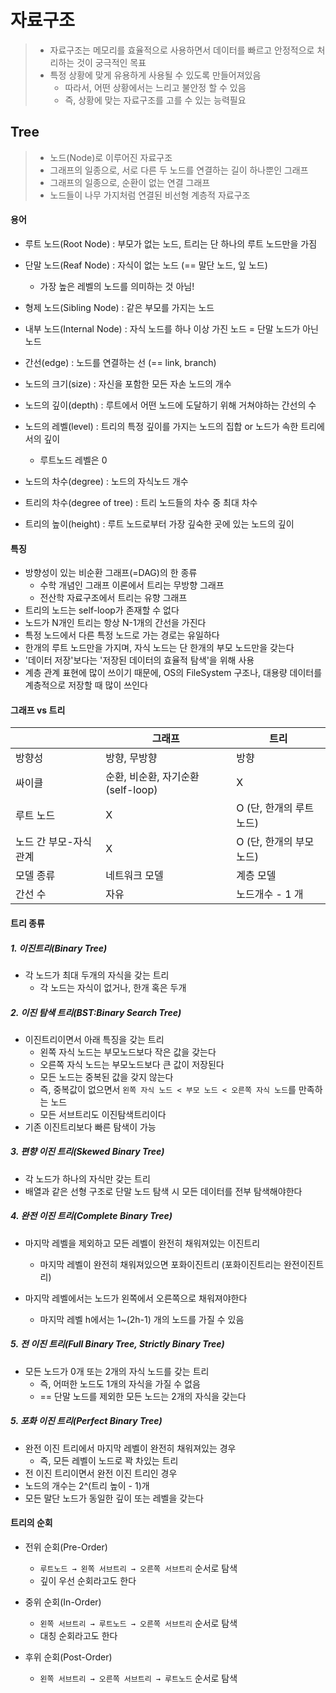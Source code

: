 # 자료구조

> - 자료구조는 메모리를 효율적으로 사용하면서 데이터를 빠르고 안정적으로 처리하는 것이 궁극적인 목표
> - 특정 상황에 맞게 유용하게 사용될 수 있도록 만들어져있음
>   - 따라서, 어떤 상황에서는 느리고 불안정 할 수 있음
>   - 즉, 상황에 맞는 자료구조를 고를 수 있는 능력필요



## Tree

> - 노드(Node)로 이루어진 자료구조
> - 그래프의 일종으로, 서로 다른 두 노드를 연결하는 길이 하나뿐인 그래프
> - 그래프의 일종으로, 순환이 없는 연결 그래프
> - 노드들이 나무 가지처럼 연결된 비선형 계층적 자료구조



#### 용어

- 루트 노드(Root Node) : 부모가 없는 노드, 트리는 단 하나의 루트 노드만을 가짐
- 단말 노드(Reaf Node) : 자식이 없는 노드 (== 말단 노드, 잎 노드)
  - 가장 높은 레벨의 노드를 의미하는 것 아님!
- 형제 노드(Sibling Node) : 같은 부모를 가지는 노드
- 내부 노드(Internal Node) : 자식 노드를 하나 이상  가진 노드 = 단말 노드가 아닌 노드
- 간선(edge) : 노드를 연결하는 선 (== link, branch)



- 노드의 크기(size) : 자신을 포함한 모든 자손 노드의 개수
- 노드의 깊이(depth) : 루트에서 어떤 노드에 도달하기 위해 거쳐야하는 간선의 수
- 노드의 레벨(level) : 트리의 특정 깊이를 가지는 노드의 집합 or 노드가 속한 트리에서의 깊이
  - 루트노드 레벨은 0
- 노드의 차수(degree) : 노드의 자식노드 개수
- 트리의 차수(degree of tree) : 트리 노드들의 차수 중 최대 차수 
- 트리의 높이(height) : 루트 노드로부터 가장 깊숙한 곳에 있는 노드의 깊이



#### 특징

- 방향성이 있는 비순환 그래프(=DAG)의 한 종류
  - 수학 개념인 그래프 이론에서 트리는 무방향 그래프
  - 전산학 자료구조에서 트리는 유향 그래프
- 트리의 노드는 self-loop가 존재할 수 없다
- 노드가 N개인 트리는 항상 N-1개의 간선을 가진다
- 특정 노드에서 다른 특정 노드로 가는 경로는 유일하다
- 한개의 루트 노드만을 가지며, 자식 노드는 단 한개의 부모 노드만을 갖는다
- '데이터 저장'보다는 '저장된 데이터의 효율적 탐색'을 위해 사용
- 계층 관계 표현에 많이 쓰이기 때문에, OS의 FileSystem 구조나, 대용량 데이터를 계층적으로 저장할 때 많이 쓰인다



#### 그래프 vs 트리

|                        | 그래프                            | 트리                     |
| ---------------------- | --------------------------------- | ------------------------ |
| 방향성                 | 방향, 무방향                      | 방향                     |
| 싸이클                 | 순환, 비순환, 자기순환(self-loop) | X                        |
| 루트 노드              | X                                 | O (단, 한개의 루트 노드) |
| 노드 간 부모-자식 관계 | X                                 | O (단, 한개의 부모 노드) |
| 모델 종류              | 네트워크 모델                     | 계층 모델                |
| 간선 수                | 자유                              | 노드개수 - 1 개          |



#### 트리 종류

##### 1. 이진트리(Binary Tree)

- 각 노드가 최대 두개의 자식을 갖는 트리
  - 각 노드는 자식이 없거나, 한개 혹은 두개



##### 2. 이진 탐색 트리(BST:Binary Search Tree)

- 이진트리이면서 아래 특징을 갖는 트리
  - 왼쪽 자식 노드는 부모노드보다 작은 값을 갖는다
  - 오른쪽 자식 노드는 부모노드보다 큰 값이 저장된다
  - 모든 노드는 중복된 값을 갖지 않는다
  - 즉, 중복값이 없으면서 `왼쪽 자식 노드 < 부모 노드 < 오른쪽 자식 노드`를 만족하는 노드
  - 모든 서브트리도 이진탐색트리이다
- 기존 이진트리보다 빠른 탐색이 가능



##### 3. 편향 이진 트리(Skewed Binary Tree)

- 각 노드가 하나의 자식만 갖는 트리
- 배열과 같은 선형 구조로 단말 노드 탐색 시 모든 데이터를 전부 탐색해야한다



##### 4. 완전 이진 트리(Complete Binary Tree)

- 마지막 레벨을 제외하고 모든 레벨이 완전히 채워져있는 이진트리

  - 마지막 레벨이 완전히 채워져있으면 포화이진트리 (포화이진트리는 완전이진트리)

- 마지막 레벨에서는 노드가 왼쪽에서 오른쪽으로 채워져야한다

  - 마지막 레벨 h에서는 1~(2h-1) 개의 노드를 가질 수 있음

  

##### 5. 전 이진 트리(Full Binary Tree, Strictly Binary Tree)

- 모든 노드가 0개 또는 2개의 자식 노드를 갖는 트리
  - 즉, 어떠한 노드도 1개의 자식을 가질 수 없음
  - == 단말 노드를 제외한 모든 노드는 2개의 자식을 갖는다



##### 5. 포화 이진 트리(Perfect Binary Tree)

- 완전 이진 트리에서 마지막 레벨이 완전히 채워져있는 경우
  - 즉, 모든 레벨이 노드로 꽉 차있는 트리
- 전 이진 트리이면서 완전 이진 트리인 경우
- 노드의 개수는 2^(트리 높이 - 1)개
- 모든 말단 노드가 동일한 깊이 또는 레벨을 갖는다



#### 트리의 순회

- 전위 순회(Pre-Order)

  - `루트노드 → 왼쪽 서브트리 → 오른쪽 서브트리` 순서로 탐색
  - 깊이 우선 순회라고도 한다

- 중위 순회(In-Order)

  - `왼쪽 서브트리 → 루트노드 → 오른쪽 서브트리` 순서로 탐색
  - 대칭 순회라고도 한다

- 후위 순회(Post-Order)

  - `왼쪽 서브트리 → 오른쪽 서브트리 → 루트노드` 순서로 탐색

  

